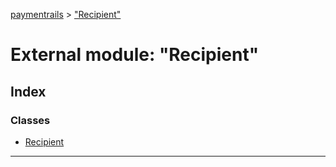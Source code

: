 [paymentrails](../README.md) > ["Recipient"](../modules/_recipient_.md)



# External module: "Recipient"

## Index

### Classes

* [Recipient](../classes/_recipient_.recipient.md)



---
